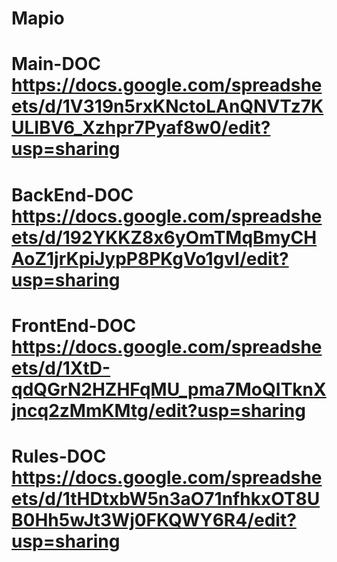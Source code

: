 # Mapio

# Main-DOC https://docs.google.com/spreadsheets/d/1V319n5rxKNctoLAnQNVTz7KULIBV6_Xzhpr7Pyaf8w0/edit?usp=sharing


# BackEnd-DOC https://docs.google.com/spreadsheets/d/192YKKZ8x6yOmTMqBmyCHAoZ1jrKpiJypP8PKgVo1gvI/edit?usp=sharing



# FrontEnd-DOC https://docs.google.com/spreadsheets/d/1XtD-qdQGrN2HZHFqMU_pma7MoQITknXjncq2zMmKMtg/edit?usp=sharing



# Rules-DOC https://docs.google.com/spreadsheets/d/1tHDtxbW5n3aO71nfhkxOT8UB0Hh5wJt3Wj0FKQWY6R4/edit?usp=sharing
